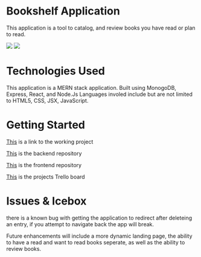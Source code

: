  # Bookshelf Application
  This application is a tool to catalog, and review books you have read or plan to read.

![](https://i.imgur.com/YYytBck.png)
![](https://i.imgur.com/r1TrnEd.png)


# Technologies Used
  This application is a MERN stack application. Built using MonogoDB, Express, React, and Node.Js Languages involed include but are not limited to HTML5, CSS, JSX, JavaScript.

  # Getting Started
[This](https://trinityslibrary.netlify.app/) is a link to the working project

[This](https://github.com/Trinityfore/bookshelf-backend) is the backend repository

[This](https://github.com/Trinityfore/bookshelf-frontend) is the frontend repository

[This](https://trello.com/b/8fvPuDYY/project-3) is the projects Trello board

# Issues & Icebox

  there is a known bug with getting the application to redirect after deleteing an entry, if you attempt to navigate back the app will break.

  Future enhancements will include a more dynamic landing page, the ability to have a read and want to read books seperate, as well as the ability to review books.

